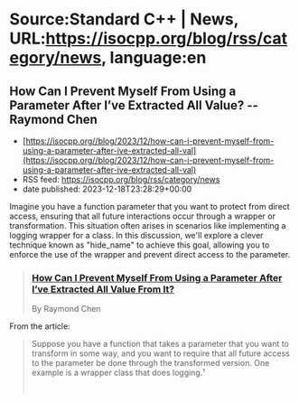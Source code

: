 # Source:Standard C++ | News, URL:https://isocpp.org/blog/rss/category/news, language:en

## How Can I Prevent Myself From Using a Parameter After I’ve Extracted All Value? -- Raymond Chen
 - [https://isocpp.org//blog/2023/12/how-can-i-prevent-myself-from-using-a-parameter-after-ive-extracted-all-val](https://isocpp.org//blog/2023/12/how-can-i-prevent-myself-from-using-a-parameter-after-ive-extracted-all-val)
 - RSS feed: https://isocpp.org/blog/rss/category/news
 - date published: 2023-12-18T23:28:29+00:00

<p>
	Imagine you have a function parameter that you want to protect from direct access, ensuring that all future interactions occur through a wrapper or transformation. This situation often arises in scenarios like implementing a logging wrapper for a class. In this discussion, we'll explore a clever technique known as "hide_name" to achieve this goal, allowing you to enforce the use of the wrapper and prevent direct access to the parameter.</p>
<blockquote>
	<h3>
		<a href="https://devblogs.microsoft.com/oldnewthing/20230915-00/?p=108775">How Can I Prevent Myself From Using a Parameter After I&rsquo;ve Extracted All Value From It?</a></h3>
	<p>
		By Raymond Chen</p>
</blockquote>
<p>
	From the article:</p>
<blockquote>
	<p>
		Suppose you have a function that takes a parameter that you want to transform in some way, and you want to require that all future access to the parameter be done through the transformed version. One example is a wrapper class that does logging.&sup1;</p>
	<pre

